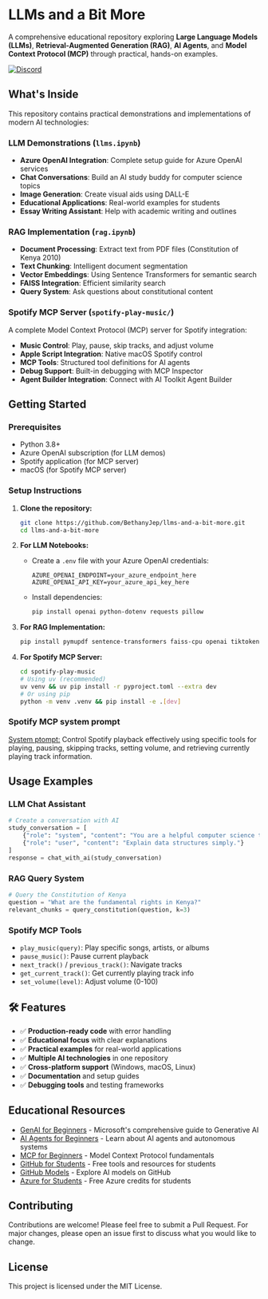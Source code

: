 # LLMs and a Bit More

A comprehensive educational repository exploring **Large Language Models (LLMs)**, **Retrieval-Augmented Generation (RAG)**, **AI Agents**, and **Model Context Protocol (MCP)** through practical, hands-on examples.

[![Discord](https://dcbadge.limes.pink/api/server/ByRwuEEgH4)](https://aka.ms/genai-discord?WT.mc_id=academic-105485-koreyst)

## What's Inside

This repository contains practical demonstrations and implementations of modern AI technologies:

### **LLM Demonstrations** (`llms.ipynb`)
- **Azure OpenAI Integration**: Complete setup guide for Azure OpenAI services
- **Chat Conversations**: Build an AI study buddy for computer science topics
- **Image Generation**: Create visual aids using DALL-E
- **Educational Applications**: Real-world examples for students
- **Essay Writing Assistant**: Help with academic writing and outlines

### **RAG Implementation** (`rag.ipynb`)
- **Document Processing**: Extract text from PDF files (Constitution of Kenya 2010)
- **Text Chunking**: Intelligent document segmentation
- **Vector Embeddings**: Using Sentence Transformers for semantic search
- **FAISS Integration**: Efficient similarity search
- **Query System**: Ask questions about constitutional content

### **Spotify MCP Server** (`spotify-play-music/`)
A complete Model Context Protocol (MCP) server for Spotify integration:
- **Music Control**: Play, pause, skip tracks, and adjust volume
- **Apple Script Integration**: Native macOS Spotify control
- **MCP Tools**: Structured tool definitions for AI agents
- **Debug Support**: Built-in debugging with MCP Inspector
- **Agent Builder Integration**: Connect with AI Toolkit Agent Builder

## Getting Started

### Prerequisites
- Python 3.8+
- Azure OpenAI subscription (for LLM demos)
- Spotify application (for MCP server)
- macOS (for Spotify MCP server)

### Setup Instructions

1. **Clone the repository:**
   ```bash
   git clone https://github.com/BethanyJep/llms-and-a-bit-more.git
   cd llms-and-a-bit-more
   ```

2. **For LLM Notebooks:**
   - Create a `.env` file with your Azure OpenAI credentials:
     ```env
     AZURE_OPENAI_ENDPOINT=your_azure_endpoint_here
     AZURE_OPENAI_API_KEY=your_azure_api_key_here
     ```
   - Install dependencies:
     ```bash
     pip install openai python-dotenv requests pillow
     ```

3. **For RAG Implementation:**
   ```bash
   pip install pymupdf sentence-transformers faiss-cpu openai tiktoken
   ```

4. **For Spotify MCP Server:**
   ```bash
   cd spotify-play-music
   # Using uv (recommended)
   uv venv && uv pip install -r pyproject.toml --extra dev
   # Or using pip
   python -m venv .venv && pip install -e .[dev]
   ```

### Spotify MCP system prompt
[System ptompt:](/spotify.md)
Control Spotify playback effectively using specific tools for playing, pausing, skipping tracks, setting volume, and retrieving currently playing track information.

## Usage Examples

### LLM Chat Assistant
```python
# Create a conversation with AI
study_conversation = [
    {"role": "system", "content": "You are a helpful computer science tutor."},
    {"role": "user", "content": "Explain data structures simply."}
]
response = chat_with_ai(study_conversation)
```

### RAG Query System
```python
# Query the Constitution of Kenya
question = "What are the fundamental rights in Kenya?"
relevant_chunks = query_constitution(question, k=3)
```

### Spotify MCP Tools
- `play_music(query)`: Play specific songs, artists, or albums
- `pause_music()`: Pause current playback
- `next_track()` / `previous_track()`: Navigate tracks
- `get_current_track()`: Get currently playing track info
- `set_volume(level)`: Adjust volume (0-100)

## 🛠️ Features

- ✅ **Production-ready code** with error handling
- ✅ **Educational focus** with clear explanations
- ✅ **Practical examples** for real-world applications
- ✅ **Multiple AI technologies** in one repository
- ✅ **Cross-platform support** (Windows, macOS, Linux)
- ✅ **Documentation** and setup guides
- ✅ **Debugging tools** and testing frameworks

## Educational Resources

- [GenAI for Beginners](https://github.com/microsoft/generative-ai-for-beginners) - Microsoft's comprehensive guide to Generative AI
- [AI Agents for Beginners](https://github.com/microsoft/ai-agents-for-beginners?WT.mc_id=academic-105485-koreyst) - Learn about AI agents and autonomous systems
- [MCP for Beginners](https://github.com/microsoft/mcp-for-beginners?WT.mc_id=academic-105485-koreyst) - Model Context Protocol fundamentals
- [GitHub for Students](https://education.github.com/pack) - Free tools and resources for students
- [GitHub Models](https://github.com/marketplace?type=models) - Explore AI models on GitHub
- [Azure for Students](https://azure.microsoft.com/en-us/free/students) - Free Azure credits for students

## Contributing

Contributions are welcome! Please feel free to submit a Pull Request. For major changes, please open an issue first to discuss what you would like to change.

## License

This project is licensed under the MIT License.


